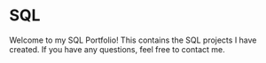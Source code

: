# SQL
Welcome to my SQL Portfolio! This contains the SQL projects I have created. If you have any questions, feel free to contact me. 
